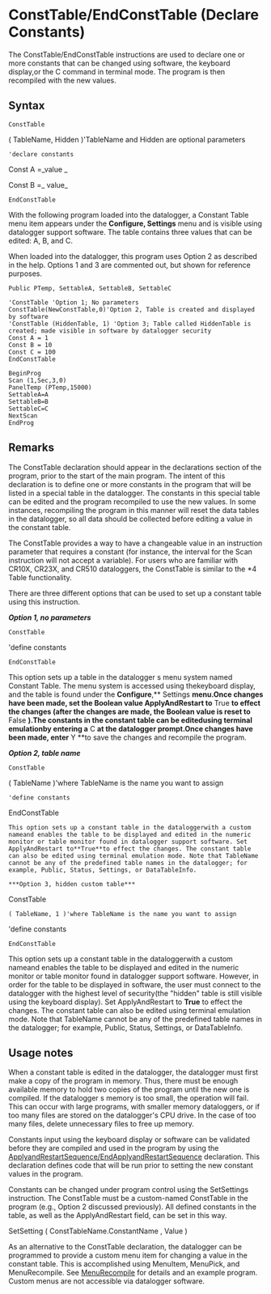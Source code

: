 # ConstTable/EndConstTable (Declare Constants)

The ConstTable/EndConstTable instructions are used to declare one or more constants that can be changed using software, the keyboard display,or the C command in terminal mode. The program is then recompiled with the new values.

## Syntax

```
ConstTable
```

( TableName, Hidden )'TableName and Hidden are optional parameters

```
'declare constants
```

Const A =_value _

Const B =_ value_

```
EndConstTable
```

With the following program loaded into the datalogger, a Constant Table menu item appears under the **Configure, Settings** menu and is visible using datalogger support software. The table contains three values that can be edited: A, B, and C.

When loaded into the datalogger, this program uses Option 2 as described in the help. Options 1 and 3 are commented out, but shown for reference purposes.

```
Public PTemp, SettableA, SettableB, SettableC

'ConstTable 'Option 1; No parameters
ConstTable(NewConstTable,0)'Option 2, Table is created and displayed by software
'ConstTable (HiddenTable, 1) 'Option 3; Table called HiddenTable is created; made visible in software by datalogger security
Const A = 1
Const B = 10
Const C = 100
EndConstTable

BeginProg
Scan (1,Sec,3,0)
PanelTemp (PTemp,15000)
SettableA=A
SettableB=B
SettableC=C
NextScan
EndProg
```

## Remarks

The ConstTable declaration should appear in the declarations section of the program, prior to the start of the main program. The intent of this declaration is to define one or more constants in the program that will be listed in a special table in the datalogger. The constants in this special table can be edited and the program recompiled to use the new values. In some instances, recompiling the program in this manner will reset the data tables in the datalogger, so all data should be collected before editing a value in the constant table.

The ConstTable provides a way to have a changeable value in an instruction parameter that requires a constant (for instance, the interval for the Scan instruction will not accept a variable). For users who are familiar with CR10X, CR23X, and CR510 dataloggers, the ConstTable is similar to the \*4 Table functionality.

There are three different options that can be used to set up a constant table using this instruction.

**_Option 1, no parameters_**

```
ConstTable
```

'define constants

```
EndConstTable
```

This option sets up a table in the datalogger s menu system named Constant Table. The menu system is accessed using thekeyboard display, and the table is found under the **Configure**,** Settings **menu.Once changes have been made, set the Boolean value ApplyAndRestart to** True **to effect the changes (after the changes are made, the Boolean value is reset to** False **).The constants in the constant table can be editedusing terminal emulationby entering a** C **at the datalogger prompt.Once changes have been made, enter** Y **to save the changes and recompile the program.

**_Option 2, table name_**

```
ConstTable
```

( TableName )'where TableName is the name you want to assign

```
'define constants
```

EndConstTable

```
This option sets up a constant table in the dataloggerwith a custom nameand enables the table to be displayed and edited in the numeric monitor or table monitor found in datalogger support software. Set ApplyAndRestart to**True**to effect the changes. The constant table can also be edited using terminal emulation mode. Note that TableName cannot be any of the predefined table names in the datalogger; for example, Public, Status, Settings, or DataTableInfo.

***Option 3, hidden custom table***

```

ConstTable

```
( TableName, 1 )'where TableName is the name you want to assign

```

'define constants

```
EndConstTable
```

This option sets up a constant table in the dataloggerwith a custom nameand enables the table to be displayed and edited in the numeric monitor or table monitor found in datalogger support software. However, in order for the table to be displayed in software, the user must connect to the datalogger with the highest level of security(the "hidden" table is still visible using the keyboard display). Set ApplyAndRestart to **True** to effect the changes. The constant table can also be edited using terminal emulation mode. Note that TableName cannot be any of the predefined table names in the datalogger; for example, Public, Status, Settings, or DataTableInfo.

## Usage notes

When a constant table is edited in the datalogger, the datalogger must first make a copy of the program in memory. Thus, there must be enough available memory to hold two copies of the program until the new one is compiled. If the datalogger s memory is too small, the operation will fail. This can occur with large programs, with smaller memory dataloggers, or if too many files are stored on the datalogger's CPU drive. In the case of too many files, delete unnecessary files to free up memory.

Constants input using the keyboard display or software can be validated before they are compiled and used in the program by using the [ApplyandRestartSequence/EndApplyandRestartSequence](applyandrestartsequence.md) declaration. This declaration defines code that will be run prior to setting the new constant values in the program.

Constants can be changed under program control using the SetSettings instruction. The ConstTable must be a custom-named ConstTable in the program (e.g., Option 2 discussed previously). All defined constants in the table, as well as the ApplyAndRestart field, can be set in this way.

SetSetting ( ConstTableName.ConstantName , Value )

As an alternative to the ConstTable declaration, the datalogger can be programmed to provide a custom menu item for changing a value in the constant table. This is accomplished using MenuItem, MenuPick, and MenuRecompile. See [MenuRecompile](menurecompile.md) for details and an example program. Custom menus are not accessible via datalogger software.
